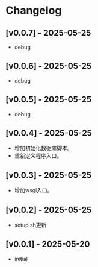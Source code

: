 # Changelog

## [v0.0.7] - 2025-05-25

- debug



## [v0.0.6] - 2025-05-25

- debug



## [v0.0.5] - 2025-05-25

- debug



## [v0.0.4] - 2025-05-25

- 增加初始化数据库脚本。
- 重新定义程序入口。



## [v0.0.3] - 2025-05-25

- 增加wsgi入口。



## [v0.0.2] - 2025-05-25

- setup.sh更新



## [v0.0.1] - 2025-05-20

- initial






















